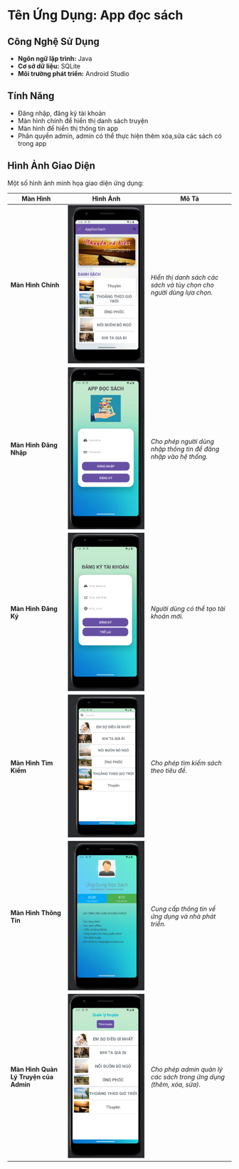 # Tên Ứng Dụng: App đọc sách

## Công Nghệ Sử Dụng
- **Ngôn ngữ lập trình:** Java
- **Cơ sở dữ liệu:** SQLite
- **Môi trường phát triển:** Android Studio
  
## Tính Năng

- Đăng nhập, đăng ký tài khoản 
- Màn hình chính để hiển thị danh sách truyện
- Màn hình để hiển thị thông tin app
- Phân quyền admin, admin có thể thực hiện thêm xóa,sửa các sách có trong app


## Hình Ảnh Giao Diện

Một số hình ảnh minh họa giao diện ứng dụng:

| Màn Hình | Hình Ảnh | Mô Tả |
|----------|----------|-------|
| **Màn Hình Chính** | ![Giao diện chính](images/manhinhchinh.png) | *Hiển thị danh sách các sách và tùy chọn cho người dùng lựa chọn.* |
| **Màn Hình Đăng Nhập** | ![Màn hình đăng nhập](images/dangnhap.png) | *Cho phép người dùng nhập thông tin để đăng nhập vào hệ thống.* |
| **Màn Hình Đăng Ký** | ![Màn hình đăng ký](images/dangky.png) | *Người dùng có thể tạo tài khoản mới.* |
| **Màn Hình Tìm Kiếm** | ![Màn hình tìm kiếm](images/timkiem.png) | *Cho phép tìm kiếm sách theo tiêu đề.* |
| **Màn Hình Thông Tin** | ![Màn hình thông tin](images/thongtin.png) | *Cung cấp thông tin về ứng dụng và nhà phát triển.* |
| **Màn Hình Quản Lý Truyện của Admin** | ![Màn hình quản lý truyện của admin](images/admin.png) | *Cho phép admin quản lý các sách trong ứng dụng (thêm, xóa, sửa).* |







